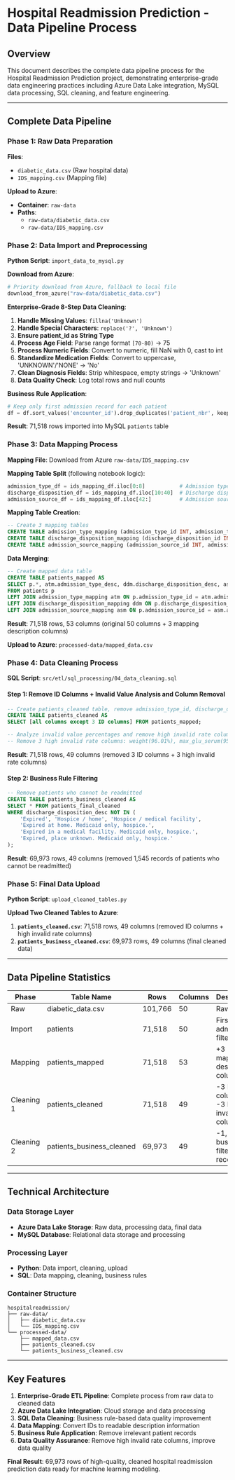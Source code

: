 # Hospital Readmission Prediction - Data Pipeline Process

## Overview
This document describes the complete data pipeline process for the Hospital Readmission Prediction project, demonstrating enterprise-grade data engineering practices including Azure Data Lake integration, MySQL data processing, SQL cleaning, and feature engineering.

---

## Complete Data Pipeline

### Phase 1: Raw Data Preparation
**Files**: 
- `diabetic_data.csv` (Raw hospital data)
- `IDS_mapping.csv` (Mapping file)

**Upload to Azure**: 
- **Container**: `raw-data`
- **Paths**: 
  - `raw-data/diabetic_data.csv`
  - `raw-data/IDS_mapping.csv`

### Phase 2: Data Import and Preprocessing
**Python Script**: `import_data_to_mysql.py`

**Download from Azure**:
```python
# Priority download from Azure, fallback to local file
download_from_azure("raw-data/diabetic_data.csv")
```

**Enterprise-Grade 8-Step Data Cleaning**:
1. **Handle Missing Values**: `fillna('Unknown')`
2. **Handle Special Characters**: `replace('?', 'Unknown')`
3. **Ensure patient_id as String Type**
4. **Process Age Field**: Parse range format `[70-80)` → 75
5. **Process Numeric Fields**: Convert to numeric, fill NaN with 0, cast to int
6. **Standardize Medication Fields**: Convert to uppercase, 'UNKNOWN'/'NONE' → 'No'
7. **Clean Diagnosis Fields**: Strip whitespace, empty strings → 'Unknown'
8. **Data Quality Check**: Log total rows and null counts

**Business Rule Application**:
```python
# Keep only first admission record for each patient
df = df.sort_values('encounter_id').drop_duplicates('patient_nbr', keep='first')
```

**Result**: 71,518 rows imported into MySQL `patients` table

### Phase 3: Data Mapping Process
**Mapping File**: Download from Azure `raw-data/IDS_mapping.csv`

**Mapping Table Split** (following notebook logic):
```python
admission_type_df = ids_mapping_df.iloc[0:8]           # Admission type mapping
discharge_disposition_df = ids_mapping_df.iloc[10:40]  # Discharge disposition mapping  
admission_source_df = ids_mapping_df.iloc[42:]         # Admission source mapping
```

**Mapping Table Creation**:
```sql
-- Create 3 mapping tables
CREATE TABLE admission_type_mapping (admission_type_id INT, admission_type_desc VARCHAR(100));
CREATE TABLE discharge_disposition_mapping (discharge_disposition_id INT, discharge_disposition_desc VARCHAR(200));
CREATE TABLE admission_source_mapping (admission_source_id INT, admission_source_desc VARCHAR(200));
```

**Data Merging**:
```sql
-- Create mapped data table
CREATE TABLE patients_mapped AS
SELECT p.*, atm.admission_type_desc, ddm.discharge_disposition_desc, asm.admission_source_desc
FROM patients p
LEFT JOIN admission_type_mapping atm ON p.admission_type_id = atm.admission_type_id
LEFT JOIN discharge_disposition_mapping ddm ON p.discharge_disposition_id = ddm.discharge_disposition_id
LEFT JOIN admission_source_mapping asm ON p.admission_source_id = asm.admission_source_id;
```

**Result**: 71,518 rows, 53 columns (original 50 columns + 3 mapping description columns)

**Upload to Azure**: `processed-data/mapped_data.csv`

### Phase 4: Data Cleaning Process
**SQL Script**: `src/etl/sql_processing/04_data_cleaning.sql`

#### Step 1: Remove ID Columns + Invalid Value Analysis and Column Removal
```sql
-- Create patients_cleaned table, remove admission_type_id, discharge_disposition_id, admission_source_id
CREATE TABLE patients_cleaned AS
SELECT [all columns except 3 ID columns] FROM patients_mapped;

-- Analyze invalid value percentages and remove high invalid rate columns
-- Remove 3 high invalid rate columns: weight(96.01%), max_glu_serum(95.17%), A1Cresult(81.84%)
```

**Result**: 71,518 rows, 49 columns (removed 3 ID columns + 3 high invalid rate columns)

#### Step 2: Business Rule Filtering
```sql
-- Remove patients who cannot be readmitted
CREATE TABLE patients_business_cleaned AS
SELECT * FROM patients_final_cleaned
WHERE discharge_disposition_desc NOT IN (
    'Expired', 'Hospice / home', 'Hospice / medical facility',
    'Expired at home. Medicaid only, hospice.',
    'Expired in a medical facility. Medicaid only, hospice.',
    'Expired, place unknown. Medicaid only, hospice.'
);
```

**Result**: 69,973 rows, 49 columns (removed 1,545 records of patients who cannot be readmitted)

### Phase 5: Final Data Upload
**Python Script**: `upload_cleaned_tables.py`

**Upload Two Cleaned Tables to Azure**:
1. **`patients_cleaned.csv`**: 71,518 rows, 49 columns (removed ID columns + high invalid rate columns)
2. **`patients_business_cleaned.csv`**: 69,973 rows, 49 columns (final cleaned data)

---

## Data Pipeline Statistics

| Phase | Table Name | Rows | Columns | Description |
|-------|------------|------|---------|-------------|
| Raw | diabetic_data.csv | 101,766 | 50 | Raw data |
| Import | patients | 71,518 | 50 | First admission filter |
| Mapping | patients_mapped | 71,518 | 53 | +3 mapping description columns |
| Cleaning 1 | patients_cleaned | 71,518 | 49 | -3 ID columns + -3 high invalid rate columns |
| Cleaning 2 | patients_business_cleaned | 69,973 | 49 | -1,545 business filtered records |

---

## Technical Architecture

### Data Storage Layer
- **Azure Data Lake Storage**: Raw data, processing data, final data
- **MySQL Database**: Relational data storage and processing

### Processing Layer
- **Python**: Data import, cleaning, upload
- **SQL**: Data mapping, cleaning, business rules

### Container Structure
```
hospitalreadmission/
├── raw-data/
│   ├── diabetic_data.csv
│   └── IDS_mapping.csv
└── processed-data/
    ├── mapped_data.csv
    ├── patients_cleaned.csv
    └── patients_business_cleaned.csv
```

---

## Key Features

1. **Enterprise-Grade ETL Pipeline**: Complete process from raw data to cleaned data
2. **Azure Data Lake Integration**: Cloud storage and data processing
3. **SQL Data Cleaning**: Business rule-based data quality improvement
4. **Data Mapping**: Convert IDs to readable description information
5. **Business Rule Application**: Remove irrelevant patient records
6. **Data Quality Assurance**: Remove high invalid rate columns, improve data quality

**Final Result**: 69,973 rows of high-quality, cleaned hospital readmission prediction data ready for machine learning modeling. 